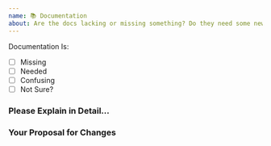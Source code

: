 ```yaml
---
name: 📚 Documentation
about: Are the docs lacking or missing something? Do they need some new 🔥 hotness? Tell us here.
---
```


<!--
  Issues are so 🔥

  If you remove or skip this template, you'll make the 🐼 sad and the mighty god
  of Github will appear and pile-drive the close button from a great height
  while making animal noises.

  👉🏽 Need support, advice, or help? Don't open an issue!
  Head to StackOverflow.
-->

Documentation Is:

<!-- Please place an x (no spaces!) in all [ ] that apply -->

- [ ] Missing
- [ ] Needed
- [ ] Confusing
- [ ] Not Sure?

### Please Explain in Detail...

### Your Proposal for Changes
